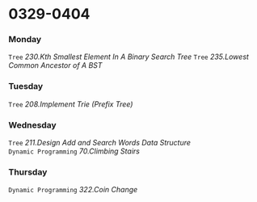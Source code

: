 # 0329-0404

### Monday 

`Tree` *230.Kth Smallest Element In A Binary Search Tree*
`Tree` *235.Lowest Common Ancestor of A BST*

### Tuesday

`Tree` *208.Implement Trie (Prefix Tree)*

### Wednesday

`Tree` *211.Design Add and Search Words Data Structure*  
`Dynamic Programming` *70.Climbing Stairs*

### Thursday

`Dynamic Programming` *322.Coin Change*